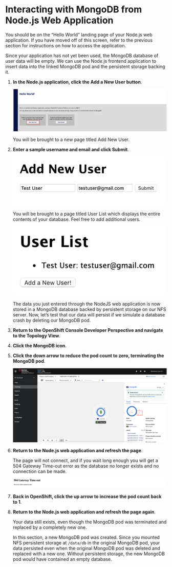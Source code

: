 # Interacting with MongoDB from Node.js Web Application

You should be on the “Hello World” landing page of your Node.js web application. If you have moved off of this screen, refer to the previous section for instructions on how to access the application.

Since your application has not yet been used, the MongoDB database of user data will be empty. We can use the Node.js frontend application to insert data into the linked MongoDB pod and the persistent storage backing it.

1. **In the Node.js application, click the Add a New User button**.

    ![node-landing-2](../images/node-landing-2.png)

    You will be brought to a new page titled Add New User.

1. **Enter a sample username and email and click Submit**.

    ![add-new-user](../images/add-new-user.png)

    You will be brought to a page titled User List which displays the entire contents of your database. Feel free to add additional users.

    ![user-list](../images/user-list.png)

    The data you just entered through the NodeJS web application is now stored in a MongoDB database backed by persistent storage on our NFS server. Now, let’s test that our data will persist if we simulate a database crash by deleting our MongoDB pod.

1. **Return to the OpenShift Console Developer Perspective and navigate to the Topology View**.

1. **Click the MongoDB icon**.

1. **Click the down arrow to reduce the pod count to zero, terminating the MongoDB pod**.

    ![mongo-down](../images/mongo-down.png)

1. **Return to the Node.js web application and refresh the page**.

    The page will not connect, and if you wait long enough you will get a 504 Gateway Time-out error as the database no longer exists and no connection can be made.

    ![540-timeout](../images/504-timeout.png)

1. **Back in OpenShift, click the up arrow to increase the pod count back to 1**.

1. **Return to the Node.js web application and refresh the page again**.

    Your data still exists, even though the MongoDB pod was terminated and replaced by a completely new one.

    In this section, a new MongoDB pod was created. Since you mounted NFS persistent storage at `/data/db` in the original MongoDB pod, your data persisted even when the original MongoDB pod was deleted and replaced with a new one. Without persistent storage, the new MongoDB pod would have contained an empty database.
